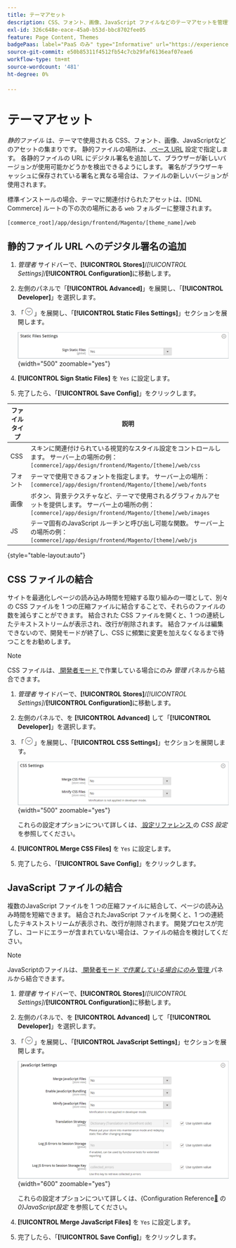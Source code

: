 ```yaml
---
title: テーマアセット
description: CSS、フォント、画像、JavaScript ファイルなどのテーマアセットを管理する方法について説明します。
exl-id: 326c648e-eace-45a0-b53d-bbc8702fee05
feature: Page Content, Themes
badgePaas: label="PaaS のみ" type="Informative" url="https://experienceleague.adobe.com/ja/docs/commerce/user-guides/product-solutions" tooltip="Adobe Commerce on Cloud プロジェクト（Adobeが管理する PaaS インフラストラクチャ）およびオンプレミスプロジェクトにのみ適用されます。"
source-git-commit: e50b85311f4512fb54c7cb29faf6136eaf07eae6
workflow-type: tm+mt
source-wordcount: '481'
ht-degree: 0%

---
```


# テーマアセット

_静的ファイル_ は、テーマで使用される CSS、フォント、画像、JavaScriptなどのアセットの集まりです。 静的ファイルの場所は、[ ベース URL](../stores-purchase/store-urls.md) 設定で指定します。 各静的ファイルの URL にデジタル署名を追加して、ブラウザーが新しいバージョンが使用可能かどうかを検出できるようにします。 署名がブラウザーキャッシュに保存されている署名と異なる場合は、ファイルの新しいバージョンが使用されます。

標準インストールの場合、テーマに関連付けられたアセットは、[!DNL Commerce] ルートの下の次の場所にある `web` フォルダーに整理されます。

`[commerce_root]/app/design/frontend/Magento/[theme_name]/web`

## 静的ファイル URL へのデジタル署名の追加

1. _管理者_ サイドバーで、**[!UICONTROL Stores]**/_[!UICONTROL Settings]_/**[!UICONTROL Configuration]**&#x200B;に移動します。

1. 左側のパネルで「**[!UICONTROL Advanced]**」を展開し、「**[!UICONTROL Developer]**」を選択します。

1. 「![ 展開セレクター ](../assets/icon-display-expand.png)」を展開し、「**[!UICONTROL Static Files Settings]**」セクションを展開します。

   ![ 静的ファイル設定 ](./assets/developer-static-files-settings.png){width="500" zoomable="yes"}

1. **[!UICONTROL Sign Static Files]** を `Yes` に設定します。

1. 完了したら、「**[!UICONTROL Save Config]**」をクリックします。

| ファイルタイプ | 説明 |
|--- |--- |
| CSS | スキンに関連付けられている視覚的なスタイル設定をコントロールします。 サーバー上の場所の例：`[commerce]/app/design/frontend/Magento/[theme]/web/css` |
| フォント | テーマで使用できるフォントを指定します。 サーバー上の場所：`[commerce]/app/design/frontend/Magento/[theme]/web/fonts` |
| 画像 | ボタン、背景テクスチャなど、テーマで使用されるグラフィカルアセットを提供します。 サーバー上の場所の例：`[commerce]/app/design/frontend/Magento/[theme]/web/images` |
| JS | テーマ固有のJavaScript ルーチンと呼び出し可能な関数。 サーバー上の場所の例：`[commerce]/app/design/frontend/Magento/[theme]/web/js` |

{style="table-layout:auto"}

## CSS ファイルの結合

サイトを最適化しページの読み込み時間を短縮する取り組みの一環として、別々の CSS ファイルを 1 つの圧縮ファイルに結合することで、それらのファイルの数を減らすことができます。 結合された CSS ファイルを開くと、1 つの連続したテキストストリームが表示され、改行が削除されます。 結合ファイルは編集できないので、開発モードが終了し、CSS に頻繁に変更を加えなくなるまで待つことをお勧めします。

>[!NOTE]
>
>CSS ファイルは、[ 開発者モード ](../systems/developer-tools.md#operation-modes) で作業している場合にのみ _管理_ パネルから結合できます。

1. _管理者_ サイドバーで、**[!UICONTROL Stores]**/_[!UICONTROL Settings]_/**[!UICONTROL Configuration]**&#x200B;に移動します。

1. 左側のパネルで、を **[!UICONTROL Advanced]** して「**[!UICONTROL Developer]**」を選択します。

1. 「![ 展開セレクター ](../assets/icon-display-expand.png)」を展開し、「**[!UICONTROL CSS Settings]**」セクションを展開します。

   ![CSS 設定 ](./assets/developer-css-settings.png){width="500" zoomable="yes"}

   これらの設定オプションについて詳しくは、[ 設定リファレンス ](../configuration-reference/advanced/developer.md#css-settings) の _CSS 設定_ を参照してください。

1. **[!UICONTROL Merge CSS Files]** を `Yes` に設定します。

1. 完了したら、「**[!UICONTROL Save Config]**」をクリックします。

## JavaScript ファイルの結合

複数のJavaScript ファイルを 1 つの圧縮ファイルに結合して、ページの読み込み時間を短縮できます。 結合されたJavaScript ファイルを開くと、1 つの連続したテキストストリームが表示され、改行が削除されます。 開発プロセスが完了し、コードにエラーが含まれていない場合は、ファイルの結合を検討してください。

>[!NOTE]
>
>JavaScriptのファイルは、[ 開発者モード _で作業している場合にのみ_ 管理 ](../systems/developer-tools.md#operation-modes) パネルから結合できます。

1. _管理者_ サイドバーで、**[!UICONTROL Stores]**/_[!UICONTROL Settings]_/**[!UICONTROL Configuration]**&#x200B;に移動します。

1. 左側のパネルで、を **[!UICONTROL Advanced]** して「**[!UICONTROL Developer]**」を選択します。

1. 「![ 展開セレクター ](../assets/icon-display-expand.png)」を展開し、「**[!UICONTROL JavaScript Settings]**」セクションを展開します。

   ![JavaScriptの設定 ](./assets/developer-javascript-settings.png){width="600" zoomable="yes"}

   これらの設定オプションについて詳しくは、{Configuration Reference[&#128279;](../configuration-reference/advanced/developer.md#javascript-settings) の _0}JavaScript設定_ を参照してください。

1. **[!UICONTROL Merge JavaScript Files]** を `Yes` に設定します。

1. 完了したら、「**[!UICONTROL Save Config]**」をクリックします。

